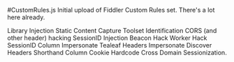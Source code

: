 #CustomRules.js
Initial upload of Fiddler Custom Rules set.  There's a lot here already.  

Library Injection
Static Content Capture
Toolset Identification
CORS (and other header) hacking
SessionID Injection
Beacon Hack
Worker Hack
SessionID Column
Impersonate Tealeaf Headers
Impersonate Discover Headers
Shorthand Column
Cookie Hardcode
Cross Domain Sessionization.
